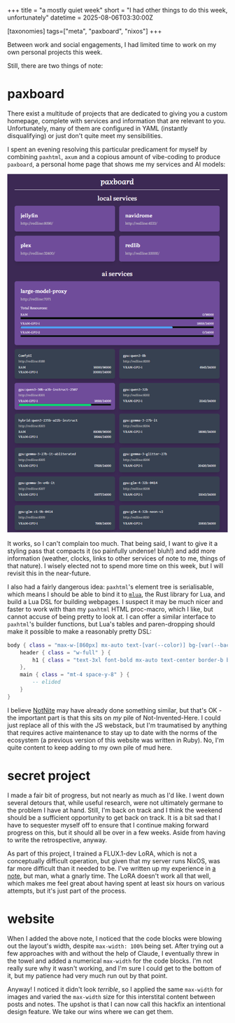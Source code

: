 +++
title = "a mostly quiet week"
short = "I had other things to do this week, unfortunately"
datetime = 2025-08-06T03:30:00Z

[taxonomies]
tags=["meta", "paxboard", "nixos"]
+++

Between work and social engagements, I had limited time to work on my own personal projects this week.

<!-- more -->

Still, there are two things of note:

# paxboard

There exist a multitude of projects that are dedicated to giving you a custom homepage, complete with services and information that are relevant to you. Unfortunately, many of them are configured in YAML (instantly disqualifying) or just don't quite meet my sensibilities.

I spent an evening resolving this particular predicament for myself by combining `paxhtml`, `axum` and a copious amount of vibe-coding to produce `paxboard`, a personal home page that shows me my services and AI models:

![paxboard](paxboard.png)

It works, so I can't complain too much. That being said, I want to give it a styling pass that compacts it (so painfully undense! bluh!) and add more information (weather, clocks, links to other services of note to me, things of that nature). I wisely elected not to spend more time on this week, but I will revisit this in the near-future.

I also had a fairly dangerous idea: `paxhtml`'s element tree is serialisable, which means I should be able to bind it to [`mlua`](https://crates.io/crates/mlua), the Rust library for Lua, and build a Lua DSL for building webpages. I suspect it may be much nicer and faster to work with than my `paxhtml` HTML proc-macro, which I like, but cannot accuse of being pretty to look at. I can offer a similar interface to `paxhtml`'s builder functions, but Lua's tables and paren-dropping should make it possible to make a reasonably pretty DSL:

```lua
body { class = "max-w-[860px] mx-auto text-[var(--color)] bg-[var(--background-color)] p-4 transition-all duration-200 font-['Literata',serif]" } {
    header { class = "w-full" } {
        h1 { class = "text-3xl font-bold mx-auto text-center border-b border-white border-dotted pb-4 italic" } "paxboard"
    },
    main { class = "mt-4 space-y-8" } {
        -- elided
    }
}
```

I believe [NotNite](https://notnite.com/) may have already done something similar, but that's OK - the important part is that this sits on _my_ pile of Not-Invented-Here. I could just replace all of this with the JS webstack, but I'm traumatised by anything that requires active maintenance to stay up to date with the norms of the ecosystem (a previous version of this website was written in Ruby). No, I'm quite content to keep adding to my own pile of mud here.

# secret project

I made a fair bit of progress, but not nearly as much as I'd like. I went down several detours that, while useful research, were not ultimately germane to the problem I have at hand. Still, I'm back on track and I think the weekend should be a sufficient opportunity to get back on track. It is a bit sad that I have to sequester myself off to ensure that I continue making forward progress on this, but it should all be over in a few weeks. Aside from having to write the retrospective, anyway.

As part of this project, I trained a FLUX.1-dev LoRA, which is not a conceptually difficult operation, but given that my server runs NixOS, was far more difficult than it needed to be. I've written up my experience in [a note](/notes/ai/training-a-flux-lora-locally-with-nixos/), but man, what a gnarly time. The LoRA doesn't work all that well, which makes me feel great about having spent at least six hours on various attempts, but it's just part of the process.

# website

When I added the above note, I noticed that the code blocks were blowing out the layout's width, despite `max-width: 100%` being set. After trying out a few approaches with and without the help of Claude, I eventually threw in the towel and added a numerical `max-width` for the code blocks. I'm not really sure why it wasn't working, and I'm sure I could get to the bottom of it, but my patience had very much run out by that point.

Anyway! I noticed it didn't look _terrible_, so I applied the same `max-width` for images and varied the `max-width` size for this interstital content between posts and notes. The upshot is that I can now call this hackfix an intentional design feature. We take our wins where we can get them.
